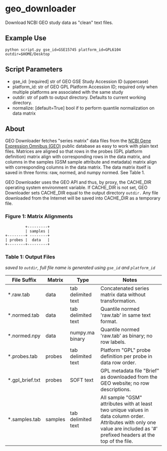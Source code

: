 geo_downloader
==============
Download NCBI GEO study data as "clean" text files.

Example Use
-----------

    python script.py gse_id=GSE15745 platform_id=GPL6104 outdir=$HOME/Desktop

Script Parameters
-----------

* gse_id: [required] str of GEO GSE Study Accession ID (uppercase)
* platform_id: str of GEO GPL Platform Accession ID;
    required only when multiple platforms are associated with the same study
* outdir: str of path to output directory. Defaults to current working directory.
* normalize: [default=True] bool if to perform quantile normalization on data matrix

About
-----------

GEO Downloader fetches "series matrix" data files from the [NCBI Gene Expression Omnibus (GEO)](http://www.ncbi.nlm.nih.gov/geo/)
public database as easy to work with plain text files. Matrices are aligned so that rows in
the probes (GPL platform definition) matrix align with corresponding rows in the data matrix, and
columns in the samples (GSM sample attribute and metadata) matrix align with corresponding columns
in the data matrix. The data matrix itself is saved in three forms: raw, normed, and numpy normed.
See Table 1.
    
GEO Downloader uses the GEO API and thus, by proxy, the CACHE_DIR operating system
environment variable. If CACHE_DIR is not set, GEO Downloader sets CACHE_DIR equal
to the output directory `outdir.` Any file downloaded from the Internet will be saved
into CACHE_DIR as a temporary file. 


### Figure 1: Matrix Alignments ###

             +---------+
             | samples |
    +--------+ --------+
    | probes |  data   |
    +--------+---------+


### Table 1: Output Files ###
_saved to `outdir`, full file name is generated using `gse_id` and `platform_id`_

| File Suffix | Matrix  | Type               | Notes |
| ----------- | ------  | ----               | ----- |
| *.raw.tab     | data    | tab delimited text | Concatenated series matrix data without transformation. |
| *.normed.tab  | data    | tab delimited text | Quantile normed 'raw.tab' in same text format. |
| *.normed.npy  | data    | numpy.ma binary    | Quantile normed 'raw.tab' as binary; no row labels. |
| *.probes.tab  | probes  | tab delimited text | Platform "GPL" probe definition per probe in data row order. |
| *.gpl_brief.txt  | probes  | SOFT text | GPL metadata file "Brief" as downloaded from the GEO website; no row descriptions. |
| *.samples.tab | samples | tab delimited text | All sample "GSM" attributes with at least two unique values in data column order. Attributes with only one value are included as '#' prefixed headers at the top of the file. |


